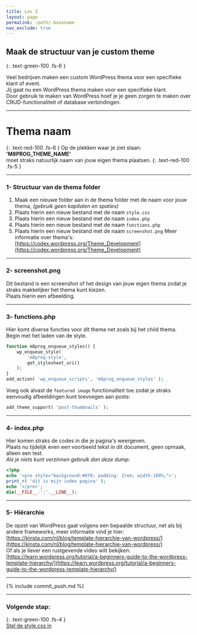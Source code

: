 ```yaml
---
title: Les 3
layout: page
permalink: :path/:basename
nav_exclude: true
---
```


## Maak de structuur van je custom theme
{: .text-green-100 .fs-6 }

Veel bedrijven maken een custom WordPress thema voor een specifieke klant of event.  
Jij gaat nu een WordPress thema maken voor een specifieke klant.  
Door gebruik te maken van WordPress hoef je je geen zorgen te maken over CRUD-functionaliteit of database verbindingen.    

---
# Thema naam
{: .text-red-100 .fs-6 }
Op de plekken waar je ziet staan: **'M8PROG_THEME_NAME'**  
moet straks natuurlijk naam van jouw eigen thema plaatsen.
{: .text-red-100 .fs-5 }

---
### 1- Structuur van de thema folder
1. Maak een nieuwe folder aan in de thema folder met de naam voor jouw thema, _(gebruik geen kapitalen en spaties)_
2. Plaats hierin een nieuw bestand met de naam `style.css`
3. Plaats hierin een nieuw bestand met de naam `index.php`
4. Plaats hierin een nieuw bestand met de naam `functions.php`
5. Plaats hierin een nieuw bestand met de naam `screenshot.png`
Meer informatie over thema's: [https://codex.wordpress.org/Theme_Development](https://codex.wordpress.org/Theme_Development)

---
### 2- screenshot.png
Dit bestand is een screenshot of het design van jouw eigen thema zodat je straks makkelijker het thema kunt kiezen.  
Plaats hierin een afbeelding.

---
### 3- functions.php
Hier komt diverse functies voor dit thema net zoals bij het child thema.  
Begin met het laden van de style.  
```php
function m8prog_enqueue_styles() {
	wp_enqueue_style(
		'm8prog-style',
		get_stylesheet_uri()
	);
}
add_action( 'wp_enqueue_scripts', 'm8prog_enqueue_styles' );
```
Voeg ook alvast de `featured image` functionaliteit toe zodat je straks eenvoudig afbeeldingen kunt toevoegen aan posts:
```php
add_theme_support( 'post-thumbnails' );
```

---
### 4- index.php
Hier komen straks de codes in die je pagina's weergeven.  
Plaats nu tijdelijk even een voorbeeld tekst in dit document, geen opmaak, alleen een test.   
_Als je niets kunt verzinnen gebruik dan deze dump:_   
```php
<?php
echo '<pre style="background:#0f0; padding: 2rem; width:100%;">';
print_r( 'dit is mijn index pagina' );
echo '</pre>';
die(__FILE__.':'.__LINE__);
```

---
### 5- Hiërarchie
De opzet van WordPress gaat volgens een bepaalde structuur, net als bij andere frameworks, meer informatie vind je hier:  
[https://kinsta.com/nl/blog/template-hierarchie-van-wordpress/](https://kinsta.com/nl/blog/template-hierarchie-van-wordpress/)  
Of als je liever een rustgevende video wilt bekijken:  
[https://learn.wordpress.org/tutorial/a-beginners-guide-to-the-wordpress-template-hierarchy/](https://learn.wordpress.org/tutorial/a-beginners-guide-to-the-wordpress-template-hierarchy/)


---

{% include commit_push.md %}

---
### Volgende stap:
{: .text-green-100 .fs-4 }  
[Stel de style.css in](style_css)

